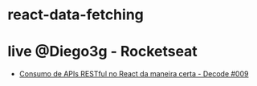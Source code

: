 # react-data-fetching

# live @Diego3g - Rocketseat

  - [Consumo de APIs RESTful no React da maneira certa - Decode #009](https://www.youtube.com/watch?v=uNFB9EbQz90) 
